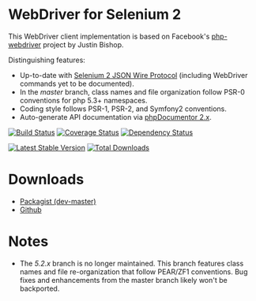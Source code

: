 WebDriver for Selenium 2
========================
This WebDriver client implementation is based on Facebook's [php-webdriver](https://github.com/facebook/php-webdriver/) project by Justin Bishop.

Distinguishing features:
* Up-to-date with [Selenium 2 JSON Wire Protocol](https://github.com/SeleniumHQ/selenium/wiki/JsonWireProtocol) (including WebDriver commands yet to be documented).
* In the *master* branch, class names and file organization follow PSR-0 conventions for php 5.3+ namespaces.
* Coding style follows PSR-1, PSR-2, and Symfony2 conventions.
* Auto-generate API documentation via [phpDocumentor 2.x](http://phpdoc.org/).

[![Build Status](https://travis-ci.org/instaclick/php-webdriver.png)](https://travis-ci.org/instaclick/php-webdriver)
[![Coverage Status](https://coveralls.io/repos/instaclick/php-webdriver/badge.png)](https://coveralls.io/r/instaclick/php-webdriver)
[![Dependency Status](https://www.versioneye.com/php/instaclick:php-webdriver/badge.png)](https://www.versioneye.com/php/instaclick:php-webdriver/)

[![Latest Stable Version](https://poser.pugx.org/instaclick/php-webdriver/v/stable.png)](https://packagist.org/packages/instaclick/php-webdriver)
[![Total Downloads](https://poser.pugx.org/instaclick/php-webdriver/downloads.png)](https://packagist.org/packages/instaclick/php-webdriver)

Downloads
=========
* [Packagist (dev-master)](http://packagist.org/packages/instaclick/php-webdriver)
* [Github](https://github.com/instaclick/php-webdriver)

Notes
=====
* The *5.2.x* branch is no longer maintained. This branch features class names and file re-organization that follow PEAR/ZF1 conventions. Bug fixes and enhancements from the master branch likely won't be backported.
